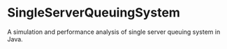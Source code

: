 # SingleServerQueuingSystem
A simulation and performance analysis of single server queuing system in Java.
